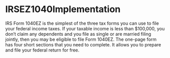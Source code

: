 IRSEZ1040Implementation
=======================

IRS Form 1040EZ is the simplest of the three tax forms you can use to file your federal income taxes. If your taxable income is less than $100,000, you don’t claim any dependents and you file as single or are married filing jointly, then you may be eligible to file Form 1040EZ. The one-page form has four short sections that you need to complete. It allows you to prepare and file your federal return for free.
